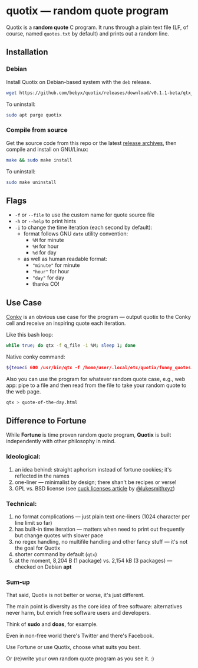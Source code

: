 # quotix — random quote program

Quotix is a **random quote** C program. It runs through a plain text file (LF, of course, named `quotes.txt` by default) and prints out a random line.

## Installation

### Debian

Install Quotix on Debian-based system with the `deb` release.

```bash
wget https://github.com/bebyx/quotix/releases/download/v0.1.1-beta/qtx_0.1.1_x86_64.deb && sudo apt install ./qtx_0.1.1_x86_64.deb
```

To uninstall:

```bash
sudo apt purge quotix
```

### Compile from source

Get the source code from this repo or the latest [release archives](https://github.com/bebyx/quotix/releases/tag/v0.1.0-beta), then compile and install on GNU/Linux:

```bash
make && sudo make install
```

To uninstall:

```bash
sudo make uninstall
```

## Flags

* `-f` or `--file` to use the custom name for quote source file
* `-h` or `--help` to print hints
* `-i` to change the time iteration (each second by default):
  * format follows GNU `date` utility convention:
    * `%M` for minute
    * `%H` for hour
    * `%d` for day
  * as well as human readable format:
    * `"minute"` for minute
    * `"hour"` for hour
    * `"day"` for day
    * thanks CO!

## Use Case

[Conky](https://github.com/brndnmtthws/conky) is an obvious use case for the program — output quotix to the Conky cell and receive an inspiring quote each iteration.

Like this bash loop:

```bash
while true; do qtx -f q_file -i %M; sleep 1; done
```
Native conky command:

```bash
${texeci 600 /usr/bin/qtx -f /home/user/.local/etc/quotix/funny_quotes.txt -i %M }
```

Also you can use the program for whatever random quote case, e.g., web app:
pipe to a file and then read from the file to take your random quote to the web page.

```bash
qtx > quote-of-the-day.html
```

## Difference to Fortune

While **Fortune** is time proven random quote program, **Quotix** is built independently with other philosophy in mind.

### Ideological:

1. an idea behind: straight aphorism instead of fortune cookies; it's reflected in the names
2. one-liner — minimalist by design; there shan't be recipes or verse!
3. GPL vs. BSD license (see [cuck licenses article](https://lukesmith.xyz/articles/cucklicenses) by [@lukesmithxyz](https://github.com/lukesmithxyz))

### Technical:

1. no format complications — just plain text one-liners (1024 character per line limit so far)
2. has built-in time iteration — matters when need to print out frequently but change quotes with slower pace
3. no regex handling, no multifile handling and other fancy stuff — it's not the goal for Quotix
4. shorter command by default (`qtx`)
5. at the moment, 8,204 B (1 package) vs. 2,154 kB (3 packages) — checked on Debian **apt**

### Sum-up

That said, Quotix is not better or worse, it's just different.

The main point is diversity as the core idea of free software: alternatives never harm, but enrich free software users and developers.

Think of **sudo** and **doas**, for example.

Even in non-free world there's Twitter and there's Facebook.

Use Fortune or use Quotix, choose what suits you best.

Or (re)write your own random quote program as you see it. :)
